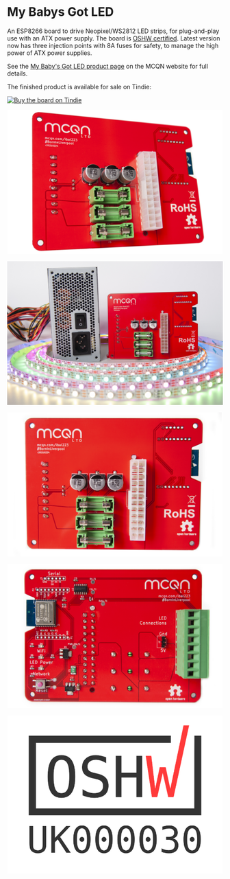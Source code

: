 # My Babys Got LED

An ESP8266 board to drive Neopixel/WS2812 LED strips, for plug-and-play use with an ATX power supply. The board is [OSHW certified](https://certification.oshwa.org/uk000031.html
). Latest version now has three injection points with 8A fuses for safety, to manage the high power of ATX power supplies.

See the [My Baby's Got LED product page](https://mcqn.com/ibal223) on the MCQN website for full details.

The finished product is available for sale on Tindie:

[![Buy the board on Tindie](https://d2ss6ovg47m0r5.cloudfront.net/badges/tindie-larges.png)](https://www.tindie.com/products/21732/?ref=offsite_badges&utm_source=sellers_mcqn_ltd&utm_medium=badges&utm_campaign=badge_large)

![Photo of the finished PCB](MGBLED-Front-Angle.jpg)

![Photo of the PCB with LED strip and ATX power supply](MGBLED-kit.jpg)

![Photo of the front of the finished PCB](MGBLED-Front-Direct.jpg)

![Photo of the front of the finished PCB](MGBLED-Back-Direct.jpg)

![The open source hardware mark, and the code UK000031](OSHW_mark_UK000030.png)